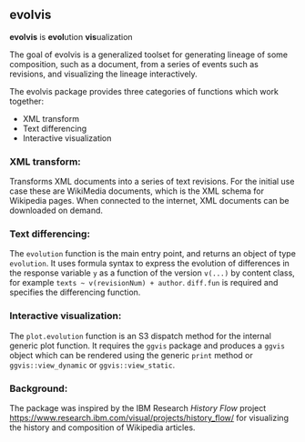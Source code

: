 evolvis
-------

**evolvis** is **evol**ution **vis**ualization

The goal of evolvis is a generalized toolset for generating lineage of some composition, such as a document, from a series of events such as revisions, and visualizing the lineage interactively.

The evolvis package provides three categories of functions which work together:

-   XML transform
-   Text differencing
-   Interactive visualization

### XML transform:

Transforms XML documents into a series of text revisions. For the initial use case these are WikiMedia documents, which is the XML schema for Wikipedia pages. When connected to the internet, XML documents can be downloaded on demand.

### Text differencing:

The `evolution` function is the main entry point, and returns an object of type `evolution`. It uses formula syntax to express the evolution of differences in the response variable `y` as a function of the version `v(...)` by content class, for example `texts ~ v(revisionNum) + author`. `diff.fun` is required and specifies the differencing function.

### Interactive visualization:

The `plot.evolution` function is an S3 dispatch method for the internal generic plot function. It requires the `ggvis` package and produces a `ggvis` object which can be rendered using the generic `print` method or `ggvis::view_dynamic` or `ggvis::view_static`.

### Background:

The package was inspired by the IBM Research *History Flow* project <https://www.research.ibm.com/visual/projects/history_flow/> for visualizing the history and composition of Wikipedia articles.

<!-- README.md is generated from README.Rmd. Please edit that file -->
